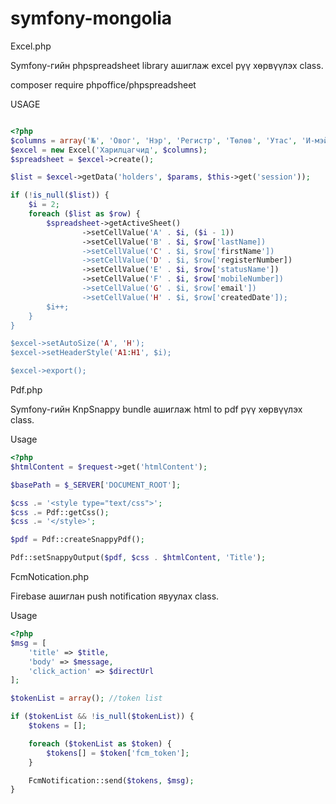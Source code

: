 # symfony-mongolia


Excel.php

Symfony-гийн phpspreadsheet library ашиглаж excel рүү хөрвүүлэх class.

composer require phpoffice/phpspreadsheet

USAGE

```php

<?php 
$columns = array('№', 'Овог', 'Нэр', 'Регистр', 'Төлөв', 'Утас', 'И-мэйл', 'Огноо');
$excel = new Excel('Харилцагчид', $columns);
$spreadsheet = $excel->create();

$list = $excel->getData('holders', $params, $this->get('session'));

if (!is_null($list)) {
    $i = 2;
    foreach ($list as $row) {
        $spreadsheet->getActiveSheet()
                ->setCellValue('A' . $i, ($i - 1))
                ->setCellValue('B' . $i, $row['lastName])
                ->setCellValue('C' . $i, $row['firstName'])
                ->setCellValue('D' . $i, $row['registerNumber])
                ->setCellValue('E' . $i, $row['statusName'])
                ->setCellValue('F' . $i, $row['mobileNumber])
                ->setCellValue('G' . $i, $row['email'])
                ->setCellValue('H' . $i, $row['createdDate']);
        $i++;
    }
}

$excel->setAutoSize('A', 'H');
$excel->setHeaderStyle('A1:H1', $i);

$excel->export();


```


Pdf.php

Symfony-гийн KnpSnappy bundle ашиглаж html to pdf рүү хөрвүүлэх class.

Usage

```php
<?php
$htmlContent = $request->get('htmlContent');

$basePath = $_SERVER['DOCUMENT_ROOT'];

$css .= '<style type="text/css">';
$css .= Pdf::getCss();
$css .= '</style>';

$pdf = Pdf::createSnappyPdf();

Pdf::setSnappyOutput($pdf, $css . $htmlContent, 'Title');

```


FcmNotication.php

Firebase ашиглан push notification явуулах class.

Usage

```php
<?php
$msg = [
    'title' => $title,
    'body' => $message,
    'click_action' => $directUrl
];

$tokenList = array(); //token list

if ($tokenList && !is_null($tokenList)) {
    $tokens = [];

    foreach ($tokenList as $token) {
        $tokens[] = $token['fcm_token'];
    }

    FcmNotification::send($tokens, $msg);
}

```